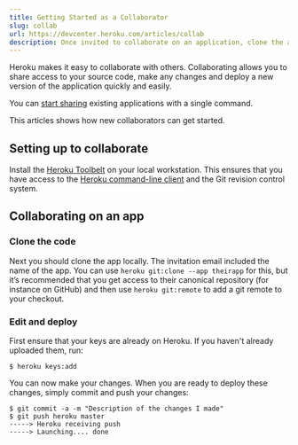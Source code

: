 ```yaml
---
title: Getting Started as a Collaborator
slug: collab
url: https://devcenter.heroku.com/articles/collab
description: Once invited to collaborate on an application, clone the app from Heroku.
---
```


Heroku makes it easy to collaborate with others.  Collaborating allows you 
to share access to your source code, make any changes and deploy a new version 
of the application quickly and easily.  

You can [start sharing](sharing) existing applications with a single command.  

This articles shows how new collaborators can get started.

Setting up to collaborate
-------------

Install the [Heroku Toolbelt](https://toolbelt.herokuapp.com/) on your local workstation.  This ensures that you have access to the [Heroku command-line client](http://devcenter.heroku.com/categories/command-line) and the Git revision control system.
 
Collaborating on an app
-----------------------

### Clone the code

Next you should clone the app locally. The invitation email included the name of the app. You can use `heroku git:clone --app theirapp` for this, but it’s recommended that you get access to their canonical repository (for instance on GitHub) and then use `heroku git:remote` to add a git remote to your checkout.

### Edit and deploy

First ensure that your keys are already on Heroku. If you haven't already uploaded them, run:

```term
$ heroku keys:add
```

You can now make your changes.  When you are ready to deploy these changes, simply commit and push your changes:

```term
$ git commit -a -m "Description of the changes I made"
$ git push heroku master
-----> Heroku receiving push
-----> Launching.... done
``` 